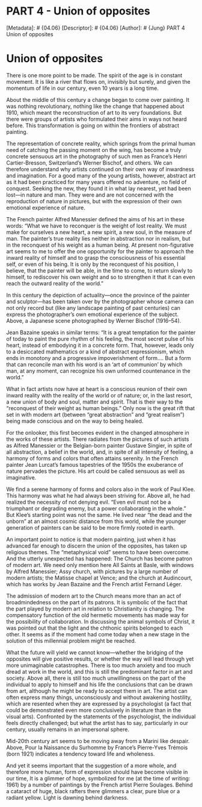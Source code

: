 # PART 4 - Union of opposites
[Metadata]: # {04.06}
[Descriptor]: # {04.06}
[Author]: # {Jung}
PART 4
Union of opposites
# Union of opposites
There is one more point to be made. The spirit of the age is in constant
movement. It is like a river that flows on, invisibly but surely, and given the
momentum of life in our century, even 10 years is a long time.

About the middle of this century a change began to come over painting. It was
nothing revolutionary, nothing like the change that happened about 1910, which
meant the reconstruction of art to its very foundations. But there were groups
of artists who formulated their aims in ways not heard before. This
transformation is going on within the frontiers of abstract painting.

The representation of concrete reality, which springs from the primal human
need of catching the passing moment on the wing, has become a truly concrete
sensuous art in the photography of such men as France’s Henri Cartier-Bresson,
Switzerland’s Werner Bischof, and others. We can therefore understand why
artists continued on their own way of inwardness and imagination. For a good
many of the young artists, however, abstract art as it had been practiced for
many years offered no adventure, no field of conquest. Seeking the new, they
found it in what lay nearest, yet had been lost—in nature and man. They were
and are not concerned with the reproduction of nature in pictures, but with the
expression of their own emotional experience of nature.

The French painter Alfred Manessier defined the aims of his art in these words:
“What we have to reconquer is the weight of lost reality. We must make for
ourselves a new heart, a new spirit, a new soul, in the measure of man. The
painter’s true reality lies neither in abstraction nor in realism, but in the
reconquest of his weight as a human being. At present non-figurative art seems
to me to offer the one opportunity for the painter to approach the inward
reality of himself and to grasp the consciousness of his essential self, or
even of his being. It is only by the reconquest of his position, I believe,
that the painter will be able, in the time to come, to return slowly to
himself, to rediscover his own weight and so to strengthen it that it can even
reach the outward reality of the world.”



In this century the depiction of actuality—once the province of the painter and
sculptor—has been taken over by the photographer whose camera can not only
record but (like any landscape painting of past centuries) can express the
photographer’s own emotional experience of the subject. Above, a Japanese scene
photographed by Werner Bischof (1916–54).

Jean Bazaine speaks in similar terms: “It is a great temptation for the painter
of today to paint the pure rhythm of his feeling, the most secret pulse of his
heart, instead of embodying it in a concrete form. That, however, leads only to
a desiccated mathematics or a kind of abstract expressionism, which ends in
monotony and a progressive impoverishment of form.… But a form that can
reconcile man with his word is an ‘art of communion’ by which man, at any
moment, can recognize his own unformed countenance in the world.”

What in fact artists now have at heart is a conscious reunion of their own
inward reality with the reality of the world or of nature; or, in the last
resort, a new union of body and soul, matter and spirit. That is their way to
the “reconquest of their weight as human beings.” Only now is the great rift
that set in with modern art (between “great abstraction” and “great realism”)
being made conscious and on the way to being healed.

For the onlooker, this first becomes evident in the changed atmosphere in the
works of these artists. There radiates from the pictures of such artists as
Alfred Manessier or the Belgian-born painter Gustave Singier, in spite of all
abstraction, a belief in the world, and, in spite of all intensity of feeling,
a harmony of forms and colors that often attains serenity. In the French
painter Jean Lurcat’s famous tapestries of the 1950s the exuberance of nature
pervades the picture. His art could be called sensuous as well as imaginative.

We find a serene harmony of forms and colors also in the work of Paul Klee.
This harmony was what he had always been striving for. Above all, he had
realized the necessity of not denying evil. “Even evil must not be a triumphant
or degrading enemy, but a power collaborating in the whole.” But Klee’s
starting point was not the same. He lived near “the dead and the unborn” at an
almost cosmic distance from this world, while the younger generation of
painters can be said to be more firmly rooted in earth.

An important point to notice is that modern painting, just when it has advanced
far enough to discern the union of the opposites, has taken up religious
themes. The “metaphysical void” seems to have been overcome. And the utterly
unexpected has happened: The Church has become patron of modern art. We need
only mention here All Saints at Basle, with windows by Alfred Manessier; Assy
church, with pictures by a large number of modern artists; the Matisse chapel
at Vence; and the church at Audincourt, which has works by Jean Bazaine and the
French artist Fernand Léger.

The admission of modern art to the Church means more than an act of
broadmindedness on the part of its patrons. It is symbolic of the fact that the
part played by modern art in relation to Christianity is changing. The
compensatory function of the old hermetic movements has made way for the
possibility of collaboration. In discussing the animal symbols of Christ, it
was pointed out that the light and the chthonic spirits belonged to each other.
It seems as if the moment had come today when a new stage in the solution of
this millennial problem might be reached.

What the future will yield we cannot know—whether the bridging of the opposites
will give positive results, or whether the way will lead through yet more
unimaginable catastrophes. There is too much anxiety and too much dread at work
in the world, and this is still the predominant factor in art and society.
Above all, there is still too much unwillingness on the part of the individual
to apply to himself and his life the conclusions that can be drawn from art,
although he might be ready to accept them in art. The artist can often express
many things, unconsciously and without awakening hostility, which are resented
when they are expressed by a psychologist (a fact that could be demonstrated
even more conclusively in literature than in the visual arts). Confronted by
the statements of the psychologist, the individual feels directly challenged;
but what the artist has to say, particularly in our century, usually remains in
an impersonal sphere.



Mid-20th century art seems to be moving away from a Marini like despair. Above,
Pour la Naissance du Surhomme by France’s Pierre-Yves Trémois (born 1921)
indicates a tendency toward life and wholeness.

And yet it seems important that the suggestion of a more whole, and therefore
more human, form of expression should have become visible in our time, It is a
glimmer of hope, symbolized for me (at the time of writing: 1961) by a number
of paintings by the French artist Pierre Soulages. Behind a cataract of huge,
black rafters there glimmers a clear, pure blue or a radiant yellow. Light is
dawning behind darkness.

